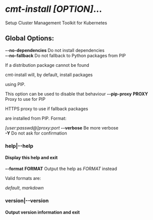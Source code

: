 # ___cmt-install___ _\[OPTION\]_...

Setup Cluster Management Toolkit for Kubernetes

## Global Options:
  __--no-dependencies__
Do not install dependencies  
  __--no-fallback__
Do not fallback to Python packages from PIP  

If a distribution package cannot be found

cmt-install will, by default, install packages

using PIP.

This option can be used to disable that behaviour
  __--pip-proxy__ __PROXY__
Proxy to use for PIP  

HTTPS proxy to use if fallback packages

are installed from PIP. Format:

_[user:passwd@]proxy:port_
  __--verbose__
Be more verbose  
  __-Y__
Do not ask for confirmation  
  
  
### help|--help
#### Display this help and exit
  
  
  __--format__ __FORMAT__
  Output the help as _FORMAT_ instead  

  Valid formats are:

  _default_, _markdown_
### version|--version
#### Output version information and exit
  
  
